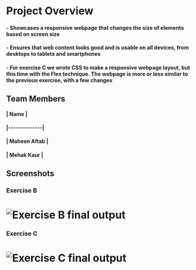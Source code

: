 # Project Overview
#### - Showcases a responsive webpage that changes the size of elements based on screen size
#### - Ensures that web content looks good and is usable on all devices, from desktops to tablets and smartphones
#### - For exercise C we wrote CSS to make a responsive webpage layout, but this time with the Flex technique. The webpage is more or less similar to the previous exercise, with a few changes
## Team Members
#### | Name         |
#### |--------------|
#### | Maheen Aftab |
#### | Mehak Kaur   |

## Screenshots
### Exercise B
  #  ![Exercise B final output](./ExB.gif)
### Exercise C
  #  ![Exercise C final output](./ExC.gif)